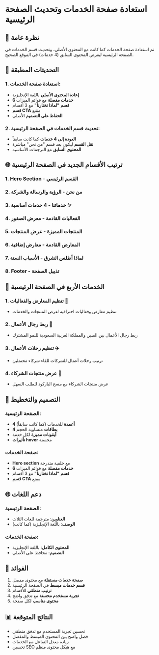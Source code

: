 # استعادة صفحة الخدمات وتحديث الصفحة الرئيسية

## 🎯 نظرة عامة
تم استعادة صفحة الخدمات كما كانت مع المحتوى الأصلي، وتحديث قسم الخدمات في الصفحة الرئيسية ليعرض المحتوى السابق (4 خدمات) في الموقع الصحيح.

## 📝 التحديثات المطبقة

### **1. استعادة صفحة الخدمات:**
- **إعادة المحتوى الأصلي** باللغة الإنجليزية
- **6 خدمات مفصلة** مع قوائم الميزات
- **قسم "لماذا تختارنا"** مع 3 أقسام
- **قسم CTA** مقنع
- **الحفاظ على التصميم** الأصلي

### **2. تحديث قسم الخدمات في الصفحة الرئيسية:**
- **العودة إلى 4 خدمات** كما كانت سابقاً
- **نقل القسم** ليكون بعد قسم "من نحن" مباشرة
- **المحتوى السابق** مع الترجمات الأساسية

## 🌐 ترتيب الأقسام الجديد في الصفحة الرئيسية

### **1. Hero Section** - القسم الرئيسي
### **2. من نحن** - الرؤية والرسالة والشركة
### **3. خدماتنا** - 4 خدمات أساسية ✨
### **4. الفعاليات القادمة** - معرض الصقور
### **5. المنتجات المميزة** - عرض المنتجات
### **6. المعارض القادمة** - معارض إضافية
### **7. لماذا أطلس الشرق** - الأسباب الستة
### **8. Footer** - تذييل الصفحة

## 🎨 الخدمات الأربع في الصفحة الرئيسية

### **1. تنظيم المعارض والفعاليات** 🏢
- تنظيم معارض وفعاليات احترافية لعرض المنتجات والخدمات

### **2. ربط رجال الأعمال** 🤝
- ربط رجال الأعمال بين الصين والمملكة العربية السعودية للنمو المشترك

### **3. تنظيم رحلات الأعمال** ✈️
- ترتيب رحلات أعمال للشركات للقاء شركاء محتملين

### **4. عرض منتجات الشركاء** 📱
- عرض منتجات الشركاء مع مسح الباركود للطلب السهل

## 📱 التصميم والتخطيط

### **الصفحة الرئيسية:**
- **4 أعمدة** للخدمات (كما كانت سابقاً)
- **4 بطاقات** متساوية الحجم
- **أيقونات مميزة** لكل خدمة
- **تأثيرات hover** محسنة

### **صفحة الخدمات:**
- **Hero section** مع خلفية متدرجة
- **6 خدمات مفصلة** مع قوائم الميزات
- **قسم "لماذا تختارنا"** مع 3 أقسام
- **قسم CTA** مقنع

## 🌐 دعم اللغات

### **الصفحة الرئيسية:**
- **العناوين**: مترجمة للغات الثلاث
- **الوصف**: باللغة الإنجليزية (كما كانت)

### **صفحة الخدمات:**
- **المحتوى الكامل**: باللغة الإنجليزية
- **التصميم**: محافظ على الأصلي

## 🎯 الفوائد
1. **صفحة خدمات مستقلة** مع محتوى مفصل
2. **قسم خدمات مبسط** في الصفحة الرئيسية
3. **ترتيب منطقي** للأقسام
4. **تجربة مستخدم محسنة** مع تدفق واضح
5. **محتوى مناسب** لكل صفحة

## 📊 النتائج المتوقعة
- تحسين تجربة المستخدم مع تدفق منطقي
- فصل واضح بين المحتوى المبسط والمفصل
- زيادة معدل التفاعل مع الخدمات
- تحسين SEO مع هيكل محتوى منظم
